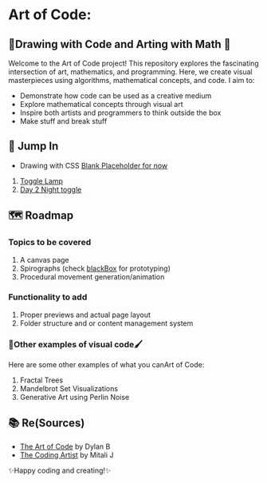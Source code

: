 # Art of Code:

## 📝Drawing with Code and Arting with Math 🧮

Welcome to the Art of Code project! This repository explores the fascinating intersection of art, mathematics, and programming. Here, we create visual masterpieces using algorithms, mathematical concepts, and code. I aim to:

- Demonstrate how code can be used as a creative medium
- Explore mathematical concepts through visual art
- Inspire both artists and programmers to think outside the box
- Make stuff and break stuff

## 🚀 Jump In

- Drawing with CSS [Blank Placeholder for now](https://manabytes.github.io/art-of-code/)

1. [Toggle Lamp](https://manabytes.github.io/art-of-code/draw-with-css/interact/lamp/)
2. [Day 2 Night toggle](https://manabytes.github.io/art-of-code/draw-with-css/interact/day-night-toggle/)

## 🗺️ Roadmap

### Topics to be covered

1. A canvas page
2. Spirographs (check [blackBox](https://github.com/ManaBytes/blackBox/tree/main/Geometry) for prototyping)
3. Procedural movement generation/animation

### Functionality to add

1. Proper previews and actual page layout
2. Folder structure and or content management system

### 🎨Other examples of visual code🖌️

Here are some other examples of what you canArt of Code:

1. Fractal Trees
2. Mandelbrot Set Visualizations
3. Generative Art using Perlin Noise

## 📚 Re(Sources)

- [The Art of Code](https://youtu.be/6avJHaC3C2U?si=pUJeZ1fevMiSuyuA) by Dylan B
- [The Coding Artist](https://codingartistweb.com/) by Mitali J

✨Happy coding and creating!✨
